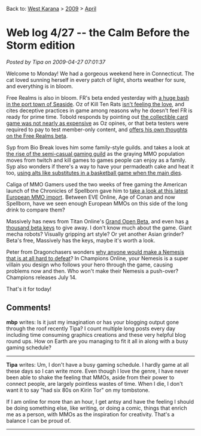 Back to: [West Karana](/posts/westkarana.md) > [2009](/posts/2009/westkarana.md) > [April](./westkarana.md)
# Web log 4/27 -- the Calm Before the Storm edition

*Posted by Tipa on 2009-04-27 07:01:37*

Welcome to Monday! We had a gorgeous weekend here in Connecticut. The cat loved sunning herself in every patch of light, shorts weather for sure, and everything is in bloom.

Free Realms is also in bloom. FR's beta ended yesterday with [a huge bash in the port town of Seaside](http://www.cedarstreet.net/2009/04/free-realms-live-on-tuesday.html). Oz of Kill Ten Rats [isn't feeling the love](http://www.killtenrats.com/2009/04/26/oz-does-free-realms-beta/), and cites deceptive practices in game among reasons why he doesn't feel FR is ready for prime time. Tobold responds by pointing out [the collectible card game was not nearly as expensive](http://tobolds.blogspot.com/2009/04/free-realms-trading-card-game-costs.html) as Oz opines, or that beta testers were required to pay to test member-only content, and [offers his own thoughts on the Free Realms beta](http://tobolds.blogspot.com/2009/04/free-realms-beta-preview.html). 

Syp from Bio Break loves him some family-style guilds. and takes a look at [the rise of the semi-casual gaming guild](http://biobreak.wordpress.com/2009/04/26/gaming-with-kids/) as the graying MMO population moves from twitch and kill games to games people can enjoy as a family. Syp also wonders if there's a way to have your permadeath cake and heat it too, [using alts like substitutes in a basketball game when the main dies](http://biobreak.wordpress.com/2009/04/25/alts-semi-permadeath-interesting-idea/).

Caliga of MMO Gamers used the two weeks of free gaming the American launch of the Chronicles of Spellborn gave him to [take a look at this latest European MMO import](http://mmogamers.freeblogit.com/2009/04/26/the-chronicles-of-spellborn-first-look/). Between EVE Online, Age of Conan and now Spellborn, have we seen enough European MMOs on this side of the long drink to compare them?

Massively has news from Titan Online's [Grand Open Beta](http://www.massively.com/2009/04/25/titan-online-going-to-grand-open-beta/), and even has [a thousand beta keys](http://www.massively.com/2009/04/27/massively-giveaway-titan-online-beta-keys-and-special-items/) to give away. I don't know much about the game. Giant mecha robots? Visually gripping art style? Or yet another Asian grinder? Beta's free, Massively has the keys, maybe it's worth a look.

Peter from Dragonchasers wonders [why anyone would make a Nemesis that is at all hard to defeat](http://dragonchasers.com/2009/04/25/champions-online-the-nemesis/)? In Champions Online, your Nemesis is a super villain you design who follows your hero through the game, causing problems now and then. Who won't make their Nemesis a push-over? Champions releases July 14.

That's it for today!

## Comments!

**mbp** writes: Is it just my imagination or has your blogging output gone through the roof recently Tipa? I count multiple long posts every day including time consuming graphics creations and these very helpful blog round ups. How on Earth are you managing to fit it all in along with a busy gaming schedule?

---

**Tipa** writes: Um, I don't have a busy gaming schedule. I hardly game at all these days so I can write more. Even though I love the genre, I have never been able to shake the feeling that MMOs, aside from their power to connect people, are largely pointless wastes of time. When I die, I don't want it to say "had six 80s on Kirin Tor" on my tombstone.

If I am online for more than an hour, I get antsy and have the feeling I should be doing something else, like writing, or doing a comic, things that enrich me as a person, with MMOs as the inspiration for creativity. That's a balance I can be proud of.

---

